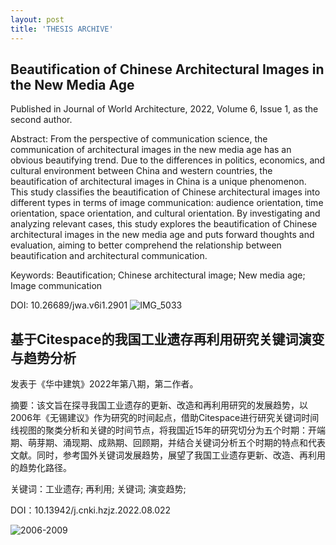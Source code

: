 ```yaml
---
layout: post
title: 'THESIS ARCHIVE'
---
```


## Beautification of Chinese Architectural Images in the New Media Age 

Published in Journal of World Architecture, 2022, Volume 6, Issue 1, as the second author.

Abstract: From the perspective of communication science, the communication of architectural images in the new media age
has an obvious beautifying trend. Due to the differences in politics, economics, and cultural environment between China and 
western countries, the beautification of architectural images in China is a unique phenomenon. This study classifies the 
beautification of Chinese architectural images into different types in terms of image communication: audience orientation, 
time orientation, space orientation, and cultural orientation. By investigating and analyzing relevant cases, this study explores 
the beautification of Chinese architectural images in the new media age and puts forward thoughts and evaluation, aiming to 
better comprehend the relationship between beautification and architectural communication.

Keywords: Beautification; Chinese architectural image; New media age; Image communication

DOI: 10.26689/jwa.v6i1.2901
![IMG_5033](https://user-images.githubusercontent.com/80751447/197374169-2aa2563e-a9f1-4af3-9209-555b2875ebb3.jpg)

## 基于Citespace的我国工业遗存再利用研究关键词演变与趋势分析

发表于《华中建筑》2022年第八期，第二作者。

摘要：该文旨在探寻我国工业遗存的更新、改造和再利用研究的发展趋势，以2006年《无锡建议》作为研究的时间起点，借助Citespace进行研究关键词时间线视图的聚类分析和关键的时间节点，将我国近15年的研究切分为五个时期：开端期、萌芽期、涌现期、成熟期、回顾期，并结合关键词分析五个时期的特点和代表文献。同时，参考国外关键词发展趋势，展望了我国工业遗存更新、改造、再利用的趋势化路径。 

关键词：工业遗存; 再利用; 关键词; 演变趋势;

DOI：10.13942/j.cnki.hzjz.2022.08.022 

![2006-2009](https://user-images.githubusercontent.com/80751447/197374069-02cf4ebb-02f8-4dba-a38d-3221078ea4b0.png)


